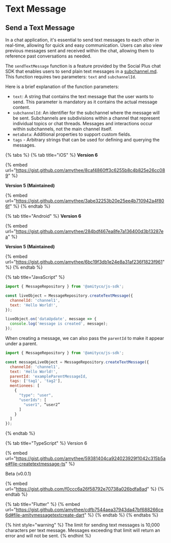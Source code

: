 # Text Message

## Send a Text Message

In a chat application,  it's essential to send text messages to each other in real-time, allowing for quick and easy communication. Users can also view previous messages sent and received within the chat, allowing them to reference past conversations as needed.

The `sendTextMessage` function is a feature provided by the Social Plus chat SDK that enables users to send plain text messages in a [subchannel.md](../../channels/subchannel.md "mention"). This function requires two parameters: `text` and `subchannelId`.&#x20;

Here is a brief explanation of the function parameters:

* `text`: A string that contains the text message that the user wants to send. This parameter is mandatory as it contains the actual message content.
* `subchannelId`: An identifier for the subchannel where the message will be sent. Subchannels are subdivisions within a channel that represent individual topics or chat threads. Messages and interactions occur within subchannels, not the main channel itself.
* `metaData`: Additional properties to support custom fields.
* `tags` - Arbitrary strings that can be used for defining and querying the messages.

{% tabs %}
{% tab title="iOS" %}
**Version 6**

{% embed url="https://gist.github.com/amythee/8caf4860ff3c6255b8c4b825e26cc089" %}

**Version 5 (Maintained)**

{% embed url="https://gist.github.com/amythee/3abe32253b20e25ee4b710942a4f806f" %}
{% endtab %}

{% tab title="Android" %}
**Version 6**

{% embed url="https://gist.github.com/amythee/284bdf467ea8fe7a136400d3b13287ea" %}

**Version 5 (Maintained)**

{% embed url="https://gist.github.com/amythee/6bc19f3db1e24e8a31af236f1823f961" %}
{% endtab %}

{% tab title="JavaScript" %}
```javascript
import { MessageRepository } from '@amityco/js-sdk';

const liveObject = MessageRepository.createTextMessage({
  channelId: 'channel1',
  text: 'Hello World!',
});

liveObject.on('dataUpdate', message => {
  console.log('message is created', message);
});
```



When creating a message, we can also pass the `parentId` to make it appear under a parent.

```javascript
import { MessageRepository } from '@amityco/js-sdk';

const messageLiveObject = MessageRepository.createTextMessage({
  channelId: 'channel1',
  text: 'Hello World!',
  parentId: 'exampleParentMessageId,
  tags: ['tag1', 'tag2'],
  mentionees: [
    {
      "type": "user",
      "userIds": [
        "user1", “user2”
      ]
    }
  ]
});
```
{% endtab %}

{% tab title="TypeScript" %}
Version 6

{% embed url="https://gist.github.com/amythee/59381404ca924023929f1042c315b5ae#file-createtextmessage-ts" %}

Beta (v0.0.1)

{% embed url="https://gist.github.com/f0ccc6a26f58792e70738a026bdfa8ad" %}
{% endtab %}

{% tab title="Flutter" %}
{% embed url="https://gist.github.com/amythee/cdfb7544aea37943da47bf688266ce6d#file-amitymessagetextcreate-dart" %}
{% endtab %}
{% endtabs %}

{% hint style="warning" %}
The limit for sending text messages is 10,000 characters per text message. Messages exceeding that limit will return an error and will not be sent.
{% endhint %}
